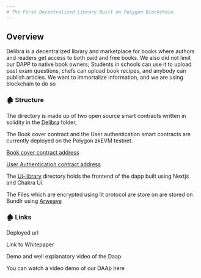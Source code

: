 ```yaml
---
# The First Decentralized Library Built on Polygon Blockchain
---
```



## Overview

Delibra is a decentralized library and marketplace for books where authors and readers get access to both paid and free books. We also did not limit our DAPP to native book owners; Students in schools can use it to upload past exam questions, chefs can upload book recipes, and anybody can publish articles. We want to immortalize information, and we are using blockchain to do so


### 🏚 Structure
The directory is made up of two open source smart contracts written in solidity in the [Delibra](https://github.com/Delibra-xyz/Decentralized-Library/tree/staging/Delibra/contracts) folder, 

The Book cover contract and the User authentication smart contracts are  currently deployed on the Polygon zkEVM testnet. 


[Book cover contract address](https://explorer.public.zkevm-test.net/tx/0xb6d352c789bab5ab0bfdc197f0431382f42bf91ce91975217ff641427de98994)

[User Authentication contract address](https://explorer.public.zkevm-test.net/tx/0x9f85f3249715b240ea9b394febe3ca52cf600ced9825eb8a608197c4ef33d370)

The [Ui-library](https://github.com/Delibra-xyz/Decentralized-Library/tree/staging/library-ui) directory holds the frontend of the dapp built using Nextjs and Chakra Ui.

The Files which are encrypted using lit protocol are store on  are stored on Bundlr using [Arweave](https://github.com/Delibra-xyz/Decentralized-Library/tree/staging/library-ui/arweave) 

### 🏚 Links

Deployed url

Link to Whitepaper

Demo and well explanatory video of the Daap


You can watch a video demo of our DAAp here










